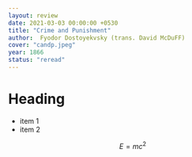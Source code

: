 ```yaml
---
layout: review
date: 2021-03-03 00:00:00 +0530
title: "Crime and Punishment"
author:  Fyodor Dostoyekvsky (trans. David McDuFF)
cover: "candp.jpeg"
year: 1866
status: "reread"
---
```

# Heading 

- item 1 
- item 2

$$ E = mc^2 $$
